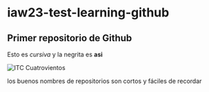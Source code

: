 # iaw23-test-learning-github

## Primer repositorio de Github

Esto es _cursiva_ y la negrita es **asi**

![ITC Cuatrovientos](http://www.cuatrovientos.org/wp-content/uploads/2023/03/logo-cuatrovientos-2-1-300x75.png)

los buenos nombres de repositorios son cortos y fáciles de recordar 
